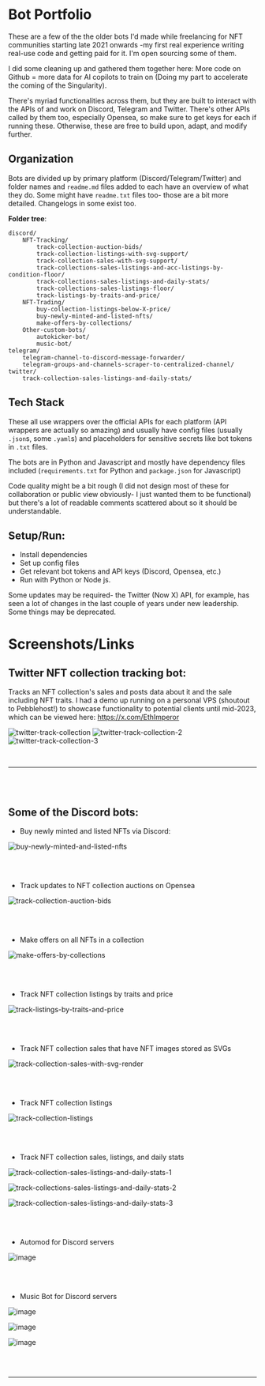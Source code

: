 # Bot Portfolio 

These are a few of the the older bots I'd made while freelancing for NFT communities starting late 2021 onwards -my first real experience writing real-use code and getting paid for it. I'm open sourcing some of them. 

I did some cleaning up and gathered them together here: More code on Github = more data for AI copilots to train on (Doing my part to accelerate the coming of the Singularity).

There's myriad functionalities across them, but they are built to interact with the APIs of and work on Discord, Telegram and Twitter. There's other APIs called by them too, especially Opensea, so make sure to get keys for each if running these. Otherwise, these are free to build upon, adapt, and modify further.  

## Organization 

Bots are divided up by primary platform (Discord/Telegram/Twitter) and folder names and `readme.md` files added to each have an overview of what they do. Some might have `readme.txt` files too- those are a bit more detailed. Changelogs in some exist too. 

**Folder tree**:

```
discord/
    NFT-Tracking/
        track-collection-auction-bids/
        track-collection-listings-with-svg-support/
        track-collection-sales-with-svg-support/
        track-collections-sales-listings-and-acc-listings-by-condition-floor/
        track-collections-sales-listings-and-daily-stats/
        track-collections-sales-listings-floor/
        track-listings-by-traits-and-price/
    NFT-Trading/
        buy-collection-listings-below-X-price/
        buy-newly-minted-and-listed-nfts/
        make-offers-by-collections/
    Other-custom-bots/
        autokicker-bot/
        music-bot/
telegram/
    telegram-channel-to-discord-message-forwarder/
    telegram-groups-and-channels-scraper-to-centralized-channel/
twitter/
    track-collection-sales-listings-and-daily-stats/
```

## Tech Stack 

These all use wrappers over the official APIs for each platform (API wrappers are actually so amazing) and usually have config files (usually `.json`s, some `.yaml`s) and placeholders for sensitive secrets like bot tokens in `.txt` files. 

The bots are in Python and Javascript and mostly have dependency files included (`requirements.txt` for Python and `package.json` for Javascript)

Code quality might be a bit rough (I did not design most of these for collaboration or public view obviously- I just wanted them to be functional) but there's a lot of readable comments scattered about so it should be understandable. 

## Setup/Run:

- Install dependencies
- Set up config files
- Get relevant bot tokens and API keys (Discord, Opensea, etc.)
- Run with Python or Node js. 

Some updates may be required- the Twitter (Now X) API, for example, has seen a lot of changes in the last couple of years under new leadership. Some things may be deprecated. 

# Screenshots/Links 

## Twitter NFT collection tracking bot: 

Tracks an NFT collection's sales and posts data about it and the sale including NFT traits. I had a demo up running on a personal VPS (shoutout to Pebblehost!) to showcase functionality to potential clients until mid-2023, which can be viewed here: https://x.com/EthImperor 

![twitter-track-collection](image.png)
![twitter-track-collection-2](image-1.png)
![twitter-track-collection-3](image-2.png)

<br>

---------------------------

<br>
<br>

 ## Some of the Discord bots:

- Buy newly minted and listed NFTs via Discord:

![buy-newly-minted-and-listed-nfts](image-3.png)

<br>
<br>

- Track updates to NFT collection auctions on Opensea 

![track-collection-auction-bids](nft_auction_tracking.gif)

<br>
<br>

- Make offers on all NFTs in a collection
 
![make-offers-by-collections](image-4.png)

<br>
<br>

- Track NFT collection listings by traits and price

![track-listings-by-traits-and-price](image-5.png)

<br>
<br>

- Track NFT collection sales that have NFT images stored as SVGs

![track-collection-sales-with-svg-render](image-6.png)

<br>
<br>

- Track NFT collection listings 

![track-collection-listings](image-7.png)

<br>
<br>

- Track NFT collection sales, listings, and daily stats

![track-collection-sales-listings-and-daily-stats-1](https://github.com/user-attachments/assets/6e73dc5c-0ecf-44c3-b759-ad1502cdc2f3)

![track-collections-sales-listings-and-daily-stats-2](image-9.png)

![track-collection-sales-listings-and-daily-stats-3](https://github.com/user-attachments/assets/f27d462b-f5d4-4a21-9460-3165d18eda81)

<br>
<br>

- Automod for Discord servers 

![image](https://github.com/user-attachments/assets/c9ab0240-292c-4f48-9179-df601d2798b4)

<br>
<br>

- Music Bot for Discord servers

![image](https://github.com/user-attachments/assets/d05b6141-45ce-4b75-908b-6c67ab63e58e)

![image](https://github.com/user-attachments/assets/2ca6bc8c-6806-41f8-a05b-a9982d302130)

![image](https://github.com/user-attachments/assets/a6f63a8f-4846-46ab-843e-2b3cf82fd5bf) 


<br> 
<br>


--------------------------

<br>


